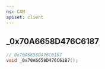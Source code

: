 ```yaml
---
ns: CAM
apiset: client
---
```

## _0x70A6658D476C6187

```c
// 0x70A6658D476C6187
void _0x70A6658D476C6187();
```